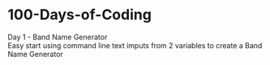 # 100-Days-of-Coding

Day 1 - Band Name Generator<br />
Easy start using command line text imputs from 2 variables to create a Band Name Generator
